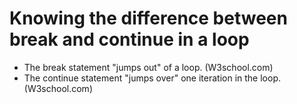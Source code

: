 # Knowing the difference between break and continue in a loop

- The break statement "jumps out" of a loop. (W3school.com)
- The continue statement "jumps over" one iteration in the loop. (W3school.com)